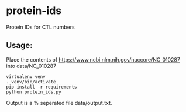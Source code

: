 # protein-ids
Protein IDs for CTL numbers

## Usage:
Place the contents of https://www.ncbi.nlm.nih.gov/nuccore/NC_010287 into data/NC_010287

```
virtualenv venv
. venv/bin/activate
pip install -r requirements
python protein_ids.py
```
Output is a % seperated file data/output.txt.
